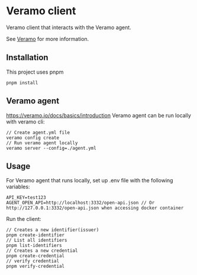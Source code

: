 # Veramo client

Veramo client that interacts with the Veramo agent.

See [Veramo](https://veramo.io/) for more information.

## Installation

This project uses pnpm

```
pnpm install
```

## Veramo agent

https://veramo.io/docs/basics/introduction
Veramo agent can be run locally with veramo cli:

```
// Create agent.yml file
veramo config create
// Run veramo agent locally
veramo server --config=./agent.yml
```

## Usage

For Veramo agent that runs locally, set up .env file with the following variables:

```
API_KEY=test123
AGENT_OPEN_API=http://localhost:3332/open-api.json // Or http://127.0.0.1:3332/open-api.json when accessing docker container
```

Run the client:

```
// Creates a new identifier(issuer)
pnpm create-identifier
// List all identifiers
pnpm list-identifiers
// Creates a new credential
pnpm create-credential
// verify credential
pnpm verify-credential
```
